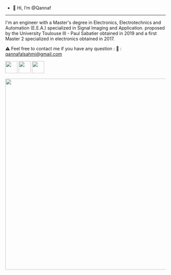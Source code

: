 - 👋 Hi, I’m @Qannaf
---------------------
I'm an engineer with a Master's degree in Electronics, Electrotechnics and Automation (E.E.A.) specialized in Signal Imaging and Application. proposed by the University Toulouse III - Paul Sabatier obtained in 2019 and a first Master 2 specialized in electronics obtained in 2017.

⚠️ Feel free to contact me if you have any question :
📩 : qannafalsahmi@gmail.com

<a href="http://bit.do/AL-SAHMI" target="_blank"><img height="38" src="https://img.shields.io/static/v1?label=Portfolio&message=q.alsahmi&color=brightgreen&style=for-the-badge&logo=netlify&labelColor=000"/></a>
  <a href="https://mobile.twitter.com/qannafalsahmi" target="_blank"><img height="38" src="https://img.shields.io/static/v1?label=twitter&message=@q.alsahmi&color=00ACEE&style=for-the-badge&logo=twitter&labelColor=000"/></a>
    <a href="https://fr.linkedin.com/in/qannaf-al-sahmi-34138115a" target="_blank"><img height="38" src="https://img.shields.io/static/v1?label=linkedin&message=Connect&color=0072b1&style=for-the-badge&logo=linkedin&labelColor=000"/></a>

<p align="center">
  <img width="800" height="600" src="qannaf.gif">
</p>
